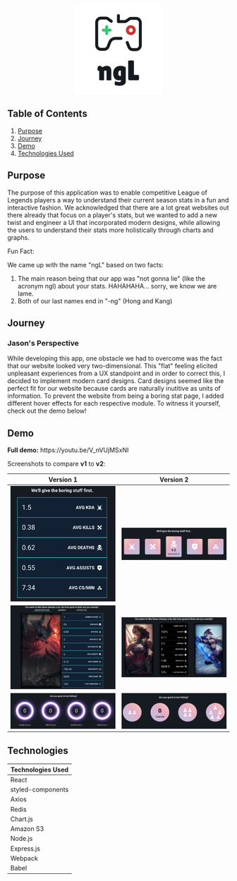 <div align="center">
  <img alt="Logo" src="./screenshots/logo.png" width="200" />
</div>

## Table of Contents

1. [Purpose](#Purpose)
2. [Journey](#Journey)
3. [Demo](#Demo)
4. [Technologies Used](#Technologies)

## Purpose

The purpose of this application was to enable competitive League of Legends players a way to understand their current season stats in a fun and interactive fashion. We acknowledged that there are a lot great websites out there already that focus on a player's stats, but we wanted to add a new twist and engineer a UI that incorporated modern designs, while allowing the users to understand their stats more holistically through charts and graphs.

Fun Fact:

We came up with the name "ngL" based on two facts:
  1. The main reason being that our app was "not gonna lie" (like the acronym ngl) about your stats. HAHAHAHA... sorry, we know we are lame.
  2. Both of our last names end in "-ng" (Hong and Kang)

## Journey

### Jason's Perspective

While developing this app, one obstacle we had to overcome was the fact that our website looked very two-dimensional. This "flat" feeling elicited unpleasant experiences from a UX standpoint and in order to correct this, I decided to implement modern card designs. Card designs seemed like the perfect fit for our website because cards are naturally inutitive as units of information. To prevent the website from being a boring stat page, I added different hover effects for each respective module. To witness it yourself, check out the demo below!

## Demo

<p float="left"><b>Full demo:</b> https://youtu.be/V_nVUjMSxNI</p>

Screenshots to compare **v1** to **v2**:

| Version 1 | Version 2 |
|:------:|:-------:|
|![1st](./screenshots/v1-1.png) | ![1st](./screenshots/v2-1.png)
|![1st](./screenshots/v1-2.png) | ![1st](./screenshots/v2-2.png)
|![1st](./screenshots/v1-3.png) | ![1st](./screenshots/v2-3.png)

## Technologies

| Technologies Used |
|-------------------|
| React |
| styled-components |
| Axios |
| Redis |
| Chart.js |
| Amazon S3 |
| Node.js |
| Express.js |
| Webpack |
| Babel |